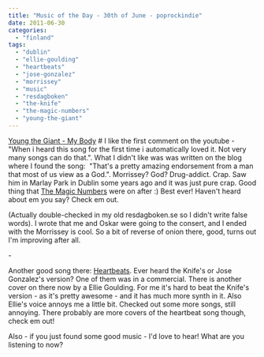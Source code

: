```yaml
---
title: "Music of the Day - 30th of June - poprockindie"
date: 2011-06-30
categories: 
  - "finland"
tags: 
  - "dublin"
  - "ellie-goulding"
  - "heartbeats"
  - "jose-gonzalez"
  - "morrissey"
  - "music"
  - "resdagboken"
  - "the-knife"
  - "the-magic-numbers"
  - "young-the-giant"
---
```


[Young the Giant - My Body](vimeo.com/19738092‎ "on thepoprockindieblog") # I like the first comment on the youtube - "When i heard this﻿ song for the first time i automatically loved it. Not very many songs can do that.". What I didn't like was was written on the blog where I found the song:  "﻿That's a pretty amazing endorsement from a man that most of us view as a God.". Morrissey? God? Drug-addict. Crap. Saw him in Marlay Park in Dublin some years ago and it was just pure crap. Good thing that [The Magic Numbers](http://www.themagicnumbers.net/ ".net") were on after :) Best ever! Haven't heard about em you say? Check em out.

(Actually double-checked in my old resdagboken.se so I didn't write false words). I wrote that me and Oskar were going to the consert, and I ended with the Morrissey is cool. So a bit of reverse of onion there, good, turns out I'm improving after all.

\-

Another good song there: [Heartbeats](www.youtube.com/watch?v=VxEPKvVwyJM "heartbeats"). Ever heard the Knife's or Jose Gonzalez's version? One of them was in a commercial. There is another cover on there now by a ﻿Ellie Goulding. For me it's hard to beat the Knife's version - as it's pretty awesome - and it has much more synth in it. Also Ellie's voice annoys me a little bit. Checked out some more songs, still annoying. There probably are more covers of the heartbeat song though, check em out!

Also - if you just found some good music - I'd love to hear! What are you listening to now?
